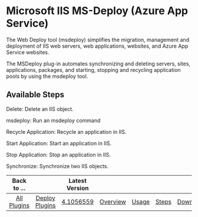
Microsoft IIS MS-Deploy (Azure App Service)
===========================================


The Web Deploy tool (msdeploy) simplifies the migration, management and deployment of IIS web servers, web applications,
 websites, and Azure App Service websites.


The MSDeploy plug-in automates synchronizing and deleting servers, sites, 
applications, packages, and starting, stopping and recycling application pools by using the msdeploy tool.



Available 
Steps
---------------


Delete: Delete an IIS object.


msdeploy: Run an msdeploy command


Recycle Application: Recycle
 an application in IIS.


Start Application: Start an application in IIS.


Stop Application: Stop an application in 
IIS.


Synchronize: Synchronize two IIS objects.





|Back to ...||Latest Version|||||
| :---: | :---: | :---: | :---: | :---: | :---: | :---: |
|[All Plugins](../../index.md)|[Deploy Plugins](../README.md)|[4.1056559](https://raw.githubusercontent.com/UrbanCode/IBM-UCD-PLUGINS/main/files/IIS-MSDeploy/IIS-MSDeploy-4.1056559.zip)|[Overview](overview.md)|[Usage](usage.md)|[Steps](steps.md)|[Downloads](downloads.md)|
